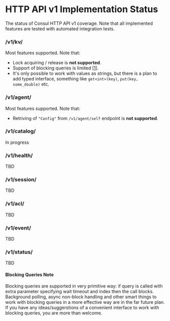 # HTTP API v1 Implementation Status

The status of Consul HTTP API v1 coverage. Note that all implemented features are tested with automated integration tests.

### /v1/kv/

Most features supported. Note that:
- Lock acquiring / release is **not supported**.
- Support of blocking queries is limited [[1]].
- It's only possible to work with values as strings, but there is a plan to add typed interface, something like `get<int>(key)`, `put(key, some_double)` etc. 

### /v1/agent/

Most features supported. Note that:
- Retriving of `"Config"` from `/v1/agent/self` endpoint is **not supported**.

### /v1/catalog/
In progress

### /v1/health/
TBD

### /v1/session/
TBD

### /v1/acl/
TBD

### /v1/event/
TBD

### /v1/status/
TBD

[1]: #blocking-queries-note "Blocking Queries Note"

#### Blocking Queries Note
Blocking queries are supported in very primitive way: if query is called with extra parameter specifying wait timeout and index then the call blocks.
Background polling, async non-block handling and other smart things to work with blocking queries in a more effective way are in the far future plan.
If you have any ideas/suggerstions of a convenient interface to work with blocking queries, you are more than welcome.
